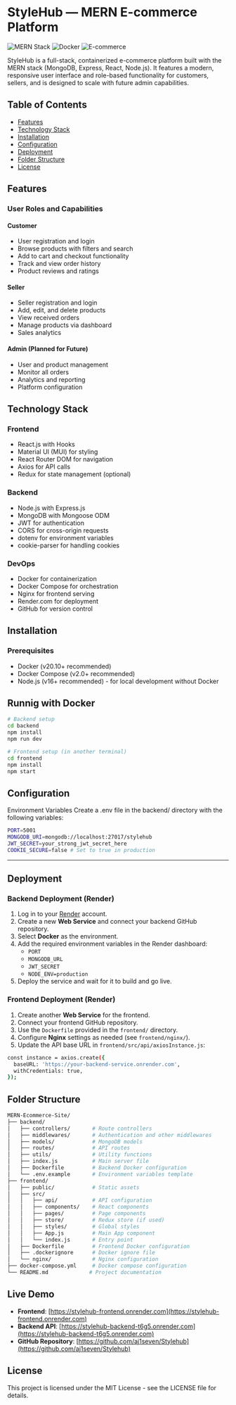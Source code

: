 # StyleHub — MERN E-commerce Platform

![MERN Stack](https://img.shields.io/badge/MERN-Stack-blue) 
![Docker](https://img.shields.io/badge/Docker-Containerized-green) 
![E-commerce](https://img.shields.io/badge/E--commerce-Platform-orange)

StyleHub is a full-stack, containerized e-commerce platform built with the MERN stack (MongoDB, Express, React, Node.js). It features a modern, responsive user interface and role-based functionality for customers, sellers, and is designed to scale with future admin capabilities.

## Table of Contents
- [Features](#features)
- [Technology Stack](#technology-stack)
- [Installation](#installation)
- [Configuration](#configuration)
- [Deployment](#deployment)
- [Folder Structure](#folder-structure)
- [License](#license)

## Features

### User Roles and Capabilities

#### Customer
- User registration and login
- Browse products with filters and search
- Add to cart and checkout functionality
- Track and view order history
- Product reviews and ratings

#### Seller
- Seller registration and login
- Add, edit, and delete products
- View received orders
- Manage products via dashboard
- Sales analytics

#### Admin (Planned for Future)
- User and product management
- Monitor all orders
- Analytics and reporting
- Platform configuration

## Technology Stack

### Frontend
- React.js with Hooks
- Material UI (MUI) for styling
- React Router DOM for navigation
- Axios for API calls
- Redux for state management (optional)

### Backend
- Node.js with Express.js
- MongoDB with Mongoose ODM
- JWT for authentication
- CORS for cross-origin requests
- dotenv for environment variables
- cookie-parser for handling cookies

### DevOps
- Docker for containerization
- Docker Compose for orchestration
- Nginx for frontend serving
- Render.com for deployment
- GitHub for version control

## Installation

### Prerequisites
- Docker (v20.10+ recommended)
- Docker Compose (v2.0+ recommended)
- Node.js (v16+ recommended) - for local development without Docker

## Runnig with Docker

```bash
# Backend setup
cd backend
npm install
npm run dev

# Frontend setup (in another terminal)
cd frontend
npm install
npm start
```
## Configuration

Environment Variables
Create a .env file in the backend/ directory with the following variables:

```bash
PORT=5001
MONGODB_URI=mongodb://localhost:27017/stylehub
JWT_SECRET=your_strong_jwt_secret_here
COOKIE_SECURE=false # Set to true in production
```

---

## Deployment

### Backend Deployment (Render)

1. Log in to your [Render](https://render.com) account.
2. Create a new **Web Service** and connect your backend GitHub repository.
3. Select **Docker** as the environment.
4. Add the required environment variables in the Render dashboard:
   - `PORT`
   - `MONGODB_URL`
   - `JWT_SECRET`
   - `NODE_ENV=production`
5. Deploy the service and wait for it to build and go live.

### Frontend Deployment (Render)

1. Create another **Web Service** for the frontend.
2. Connect your frontend GitHub repository.
3. Use the `Dockerfile` provided in the `frontend/` directory.
4. Configure **Nginx** settings as needed (see `frontend/nginx/`).
5. Update the API base URL in `frontend/src/api/axiosInstance.js`:

```bash 
const instance = axios.create({
  baseURL: 'https://your-backend-service.onrender.com',
  withCredentials: true,
});
```

## Folder Structure

```bash
MERN-Ecommerce-Site/
├── backend/
│   ├── controllers/       # Route controllers
│   ├── middlewares/       # Authentication and other middlewares
│   ├── models/            # MongoDB models
│   ├── routes/            # API routes
│   ├── utils/             # Utility functions
│   ├── index.js           # Main server file
│   ├── Dockerfile         # Backend Docker configuration
│   └── .env.example       # Environment variables template
├── frontend/
│   ├── public/            # Static assets
│   ├── src/
│   │   ├── api/           # API configuration
│   │   ├── components/    # React components
│   │   ├── pages/         # Page components
│   │   ├── store/         # Redux store (if used)
│   │   ├── styles/        # Global styles
│   │   ├── App.js         # Main App component
│   │   └── index.js       # Entry point
│   ├── Dockerfile         # Frontend Docker configuration
│   ├── .dockerignore      # Docker ignore file
│   └── nginx/             # Nginx configuration
├── docker-compose.yml     # Docker compose configuration
└── README.md             # Project documentation

```
## Live Demo

- **Frontend**: [https://stylehub-frontend.onrender.com](https://stylehub-frontend.onrender.com)
- **Backend API**: [https://stylehub-backend-t6g5.onrender.com](https://stylehub-backend-t6g5.onrender.com)
- **GitHub Repository**: [https://github.com/aj1seven/Stylehub](https://github.com/aj1seven/Stylehub)

## License

This project is licensed under the MIT License - see the LICENSE file for details.
      



